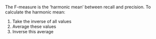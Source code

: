 The F-measure is the ‘harmonic mean’ between recall and precision. 
To calculate the harmonic mean:
1. Take the inverse of all values
2. Average these values
3. Inverse this average